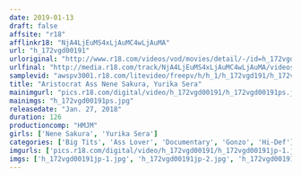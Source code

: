 ```yaml
---
date: 2019-01-13
draft: false
affsite: "r18"
afflinkr18: "NjA4LjEuMS4xLjAuMC4wLjAuMA"
url: "h_172vgd00191"
urloriginal: "http://www.r18.com/videos/vod/movies/detail/-/id=h_172vgd00191"
urlfinal: "http://media.r18.com/track/NjA4LjEuMS4xLjAuMC4wLjAuMA/videos/vod/movies/detail/-/id=h_172vgd00191"
samplevid: "awspv3001.r18.com/litevideo/freepv/h/h_1/h_172vgd191/h_172vgd191_dmb_s.mp4"
title: "Aristocrat Ass Nene Sakura, Yurika Sera"
mainimgurl: "pics.r18.com/digital/video/h_172vgd00191/h_172vgd00191ps.jpg"
mainimgs: "h_172vgd00191ps.jpg"
releasedate: "Jan. 27, 2018"
duration: 126
productioncomp: "HMJM"
girls: ['Nene Sakura', 'Yurika Sera']
categories: ['Big Tits', 'Ass Lover', 'Documentary', 'Gonzo', 'Hi-Def']
imgurls: ['pics.r18.com/digital/video/h_172vgd00191/h_172vgd00191jp-1.jpg', 'pics.r18.com/digital/video/h_172vgd00191/h_172vgd00191jp-2.jpg', 'pics.r18.com/digital/video/h_172vgd00191/h_172vgd00191jp-3.jpg', 'pics.r18.com/digital/video/h_172vgd00191/h_172vgd00191jp-4.jpg', 'pics.r18.com/digital/video/h_172vgd00191/h_172vgd00191jp-5.jpg', 'pics.r18.com/digital/video/h_172vgd00191/h_172vgd00191jp-6.jpg', 'pics.r18.com/digital/video/h_172vgd00191/h_172vgd00191jp-7.jpg', 'pics.r18.com/digital/video/h_172vgd00191/h_172vgd00191jp-8.jpg', 'pics.r18.com/digital/video/h_172vgd00191/h_172vgd00191jp-9.jpg', 'pics.r18.com/digital/video/h_172vgd00191/h_172vgd00191jp-10.jpg', 'pics.r18.com/digital/video/h_172vgd00191/h_172vgd00191jp-11.jpg', 'pics.r18.com/digital/video/h_172vgd00191/h_172vgd00191jp-12.jpg', 'pics.r18.com/digital/video/h_172vgd00191/h_172vgd00191jp-13.jpg', 'pics.r18.com/digital/video/h_172vgd00191/h_172vgd00191jp-14.jpg', 'pics.r18.com/digital/video/h_172vgd00191/h_172vgd00191jp-15.jpg', 'pics.r18.com/digital/video/h_172vgd00191/h_172vgd00191jp-16.jpg', 'pics.r18.com/digital/video/h_172vgd00191/h_172vgd00191jp-17.jpg', 'pics.r18.com/digital/video/h_172vgd00191/h_172vgd00191jp-18.jpg', 'pics.r18.com/digital/video/h_172vgd00191/h_172vgd00191jp-19.jpg', 'pics.r18.com/digital/video/h_172vgd00191/h_172vgd00191jp-20.jpg']
imgs: ['h_172vgd00191jp-1.jpg', 'h_172vgd00191jp-2.jpg', 'h_172vgd00191jp-3.jpg', 'h_172vgd00191jp-4.jpg', 'h_172vgd00191jp-5.jpg', 'h_172vgd00191jp-6.jpg', 'h_172vgd00191jp-7.jpg', 'h_172vgd00191jp-8.jpg', 'h_172vgd00191jp-9.jpg', 'h_172vgd00191jp-10.jpg', 'h_172vgd00191jp-11.jpg', 'h_172vgd00191jp-12.jpg', 'h_172vgd00191jp-13.jpg', 'h_172vgd00191jp-14.jpg', 'h_172vgd00191jp-15.jpg', 'h_172vgd00191jp-16.jpg', 'h_172vgd00191jp-17.jpg', 'h_172vgd00191jp-18.jpg', 'h_172vgd00191jp-19.jpg', 'h_172vgd00191jp-20.jpg']
---
```

